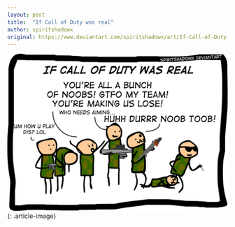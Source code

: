 ```yaml
---
layout: post
title:  "If Call of Duty was real"
author: spiritshadowx
original: https://www.deviantart.com/spiritshadowx/art/If-Call-of-Duty-was-real-304405557
---
```


![](/assets/img/2012-05-26.webp)
{: .article-image}
